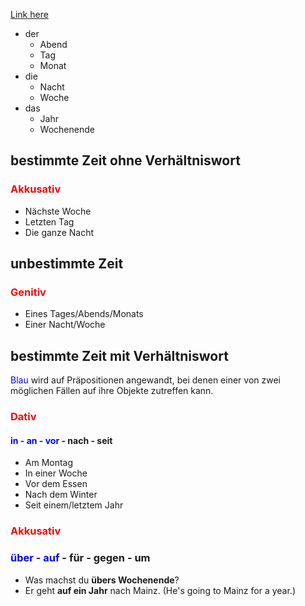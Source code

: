 [Link here](https://www.dartmouth.edu/~deutsch/Grammatik/Zeit/Time.html)

- der 
	- Abend
	- Tag
	- Monat
- die
	- Nacht
	- Woche
- das
	- Jahr
	- Wochenende
## bestimmte Zeit ohne Verhältniswort
### <font style="color:red">Akkusativ</font>
- Nächste Woche
- Letzten Tag
- Die ganze Nacht

## unbestimmte Zeit
### <font style="color:red">Genitiv</font>
- Eines Tages/Abends/Monats
- Einer Nacht/Woche

## bestimmte Zeit mit Verhältniswort
<font style="color:blue">Blau</font>  wird auf Präpositionen angewandt, bei denen einer von zwei möglichen Fällen auf ihre Objekte zutreffen kann.
### <font style="color:red">Dativ</font>
#### <font style="color:blue">in - an - vor</font> - nach - seit
- Am Montag
- In einer Woche
- Vor dem Essen
- Nach dem Winter
- Seit einem/letztem Jahr
### <font style="color:red">Akkusativ</font>
### <font style="color:blue">über - auf</font> - für - gegen - um
- Was machst du **übers Wochenende**?
- Er geht **auf ein Jahr** nach Mainz. (He's going to Mainz for a year.)